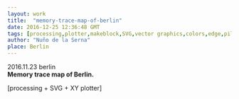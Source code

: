 ```yaml
---
layout: work
title:  "memory-trace-map-of-berlin"
date: 2016-12-25 12:36:48 GMT
tags: [processing,plotter,makeblock,SVG,vector graphics,colors,edge,pilot,draw,Berlin,creative code]
author: "Nuño de la Serna"
place: Berlin
---
```


<p>2016.11.23 berlin<br/><b>Memory trace map of Berlin.</b></p><p>[processing + SVG + XY plotter]</p>

